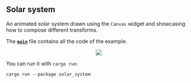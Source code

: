 ## Solar system

An animated solar system drawn using the `Canvas` widget and showcasing how to compose different transforms.

The __[`main`]__ file contains all the code of the example.

<div align="center">
  <a href="https://gfycat.com/selfassuredaromaticdunnart">
    <img src="https://thumbs.gfycat.com/SelfassuredAromaticDunnart-small.gif">
  </a>
</div>

You can run it with `cargo run`:
```
cargo run --package solar_system
```

[`main`]: src/main.rs
